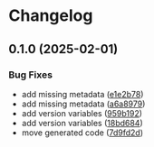 # Changelog

## 0.1.0 (2025-02-01)


### Bug Fixes

* add missing metadata ([e1e2b78](https://github.com/Mause/gbooks-upload/commit/e1e2b7803ad06efe20ccca73f618f93ba6031b2a))
* add missing metadata ([a6a8979](https://github.com/Mause/gbooks-upload/commit/a6a897917479621ac6fc37b64cc390f99588fca9))
* add version variables ([959b192](https://github.com/Mause/gbooks-upload/commit/959b192bf186805aec7125daff4e3c8f8eaa7e68))
* add version variables ([18bd684](https://github.com/Mause/gbooks-upload/commit/18bd684074a337b8247e91a3e00364037427a8d2))
* move generated code ([7d9fd2d](https://github.com/Mause/gbooks-upload/commit/7d9fd2d1d538546bdf2ae5e3e538c805c034f1bd))
